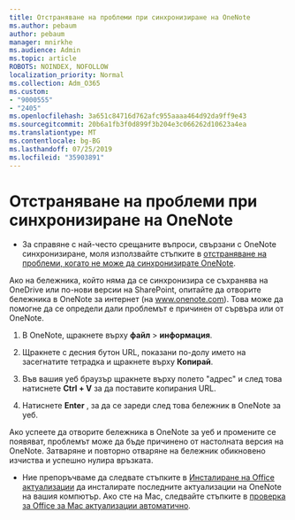 ```yaml
---
title: Отстраняване на проблеми при синхронизиране на OneNote
ms.author: pebaum
author: pebaum
manager: mnirkhe
ms.audience: Admin
ms.topic: article
ROBOTS: NOINDEX, NOFOLLOW
localization_priority: Normal
ms.collection: Adm_O365
ms.custom:
- "9000555"
- "2405"
ms.openlocfilehash: 3a651c84716d762afc955aaaa464d92da9ff9e43
ms.sourcegitcommit: 20b6a1fb3f0d899f3b204e3c066262d10623a4ea
ms.translationtype: MT
ms.contentlocale: bg-BG
ms.lasthandoff: 07/25/2019
ms.locfileid: "35903891"
---
```

# <a name="troubleshoot-onenote-sync-issues"></a>Отстраняване на проблеми при синхронизиране на OneNote

* За справяне с най-често срещаните въпроси, свързани с OneNote синхронизиране, моля използвайте стъпките в [отстраняване на проблеми, когато не може да синхронизирате OneNote](https://support.office.com/article/Fix-issues-when-you-can-t-sync-OneNote-299495ef-66d1-448f-90c1-b785a6968d45).

Ако на бележника, който няма да се синхронизира се съхранява на OneDrive или по-нови версии на SharePoint, опитайте да отворите бележника в OneNote за интернет (на www.onenote.com). Това може да помогне да се определи дали проблемът е причинен от сървъра или от OneNote.

1. В OneNote, щракнете върху **файл** > **информация**.

2. Щракнете с десния бутон URL, показани по-долу името на засегнатите тетрадка и щракнете върху **Копирай**.

3. Във вашия уеб браузър щракнете върху полето "адрес" и след това натиснете **Ctrl + V** за да поставите копирания URL.

4. Натиснете **Enter** , за да се зареди след това бележник в OneNote за уеб.

Ако успеете да отворите бележника в OneNote за уеб и промените се появяват, проблемът може да бъде причинено от настолната версия на OneNote. Затваряне и повторно отваряне на бележник обикновено изчиства и успешно нулира връзката.

* Ние препоръчваме да следвате стъпките в [Инсталиране на Office актуализации](https://support.office.com/article/Install-Office-updates-2ab296f3-7f03-43a2-8e50-46de917611c5) да инсталирате последните актуализации на OneNote на вашия компютър. Ако сте на Mac, следвайте стъпките в [проверка за Office за Mac актуализации автоматично](https://support.office.com/article/update-office-for-mac-automatically-bfd1e497-c24d-4754-92ab-910a4074d7c1).